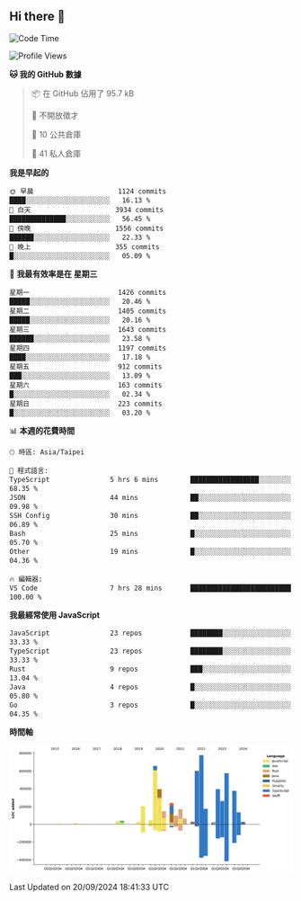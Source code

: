 ## Hi there 👋

<!--START_SECTION:waka-->
![Code Time](http://img.shields.io/badge/Code%20Time-20%20hrs%2021%20mins-blue)

![Profile Views](http://img.shields.io/badge/%E5%80%8B%E4%BA%BA%E9%A0%81%E9%9D%A2%E7%80%8F%E8%A6%BD%E6%AC%A1%E6%95%B8-4-blue)

**🐱 我的 GitHub 數據** 

> 📦 在 GitHub 佔用了 95.7 kB 
 > 
> 🚫 不開放徵才
 > 
> 📜 10 公共倉庫 
 > 
> 🔑 41 私人倉庫 
 > 
**我是早起的** 

```text
🌞 早晨                     1124 commits        ████░░░░░░░░░░░░░░░░░░░░░   16.13 % 
🌆 白天                     3934 commits        ██████████████░░░░░░░░░░░   56.45 % 
🌃 傍晚                     1556 commits        ██████░░░░░░░░░░░░░░░░░░░   22.33 % 
🌙 晚上                     355 commits         █░░░░░░░░░░░░░░░░░░░░░░░░   05.09 % 
```
📅 **我最有效率是在 星期三** 

```text
星期一                      1426 commits        █████░░░░░░░░░░░░░░░░░░░░   20.46 % 
星期二                      1405 commits        █████░░░░░░░░░░░░░░░░░░░░   20.16 % 
星期三                      1643 commits        ██████░░░░░░░░░░░░░░░░░░░   23.58 % 
星期四                      1197 commits        ████░░░░░░░░░░░░░░░░░░░░░   17.18 % 
星期五                      912 commits         ███░░░░░░░░░░░░░░░░░░░░░░   13.09 % 
星期六                      163 commits         █░░░░░░░░░░░░░░░░░░░░░░░░   02.34 % 
星期日                      223 commits         █░░░░░░░░░░░░░░░░░░░░░░░░   03.20 % 
```


📊 **本週的花費時間** 

```text
🕑︎ 時區: Asia/Taipei

💬 程式語言: 
TypeScript               5 hrs 6 mins        █████████████████░░░░░░░░   68.35 % 
JSON                     44 mins             ██░░░░░░░░░░░░░░░░░░░░░░░   09.98 % 
SSH Config               30 mins             ██░░░░░░░░░░░░░░░░░░░░░░░   06.89 % 
Bash                     25 mins             █░░░░░░░░░░░░░░░░░░░░░░░░   05.70 % 
Other                    19 mins             █░░░░░░░░░░░░░░░░░░░░░░░░   04.36 % 

🔥 編輯器: 
VS Code                  7 hrs 28 mins       █████████████████████████   100.00 % 
```

**我最經常使用 JavaScript** 

```text
JavaScript               23 repos            ████████░░░░░░░░░░░░░░░░░   33.33 % 
TypeScript               23 repos            ████████░░░░░░░░░░░░░░░░░   33.33 % 
Rust                     9 repos             ███░░░░░░░░░░░░░░░░░░░░░░   13.04 % 
Java                     4 repos             █░░░░░░░░░░░░░░░░░░░░░░░░   05.80 % 
Go                       3 repos             █░░░░░░░░░░░░░░░░░░░░░░░░   04.35 % 
```



**時間軸**

![Lines of Code chart](https://raw.githubusercontent.com/jos61404/jos61404/main/assets/bar_graph.png)


 Last Updated on 20/09/2024 18:41:33 UTC
<!--END_SECTION:waka-->



<!--
**jos61404/jos61404** is a ✨ _special_ ✨ repository because its `README.md` (this file) appears on your GitHub profile.

Here are some ideas to get you started:

- 🔭 I’m currently working on ...
- 🌱 I’m currently learning ...
- 👯 I’m looking to collaborate on ...
- 🤔 I’m looking for help with ...
- 💬 Ask me about ...
- 📫 How to reach me: ...
- 😄 Pronouns: ...
- ⚡ Fun fact: ...
-->
